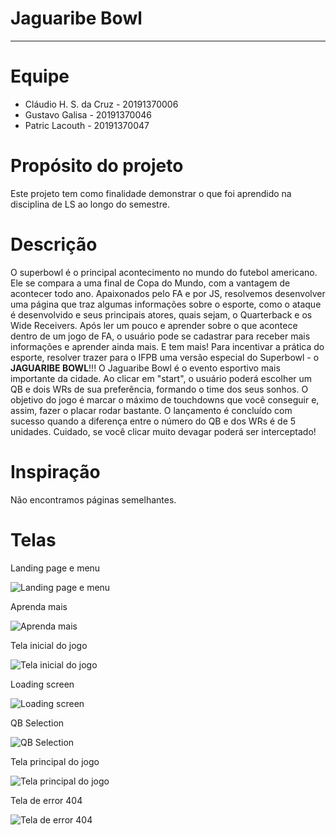 # Jaguaribe Bowl

------------

# Equipe
- Cláudio H. S. da Cruz - 20191370006
- Gustavo Galisa - 20191370046
- Patric Lacouth - 20191370047

# Propósito do projeto
Este projeto tem como finalidade demonstrar o que foi aprendido na disciplina de LS ao longo do semestre.

# Descrição
O superbowl é o principal acontecimento no mundo do futebol americano. Ele se compara a uma final de Copa do Mundo, com a vantagem de acontecer todo ano.
Apaixonados pelo FA e por JS, resolvemos desenvolver uma página que traz algumas informações sobre o esporte, como o ataque é desenvolvido e seus principais atores, quais sejam, o Quarterback e os Wide Receivers.
Após ler um pouco e aprender sobre o que acontece dentro de um jogo de FA, o usuário pode se cadastrar para receber mais informações e aprender ainda mais.
E tem mais! Para incentivar a prática do esporte, resolver trazer para o IFPB uma versão especial do Superbowl - o **JAGUARIBE BOWL**!!!
O Jaguaribe Bowl é o evento esportivo mais importante da cidade. Ao clicar em "start", o usuário poderá escolher um QB e dois WRs de sua preferência, formando o time dos seus sonhos.
O objetivo do jogo é marcar o máximo de touchdowns que você conseguir e, assim, fazer o placar rodar bastante. O lançamento é concluído com sucesso quando a diferença entre o número do QB e dos WRs é de 5 unidades. Cuidado, se você clicar muito devagar poderá ser interceptado!

# Inspiração
Não encontramos páginas semelhantes.

# Telas
Landing page e menu

![Landing page e menu](https://github.com/gustavogalisa/superbowljaguaribe/blob/master/Telas/landing_com_menu.PNG)

Aprenda mais

![Aprenda mais](https://github.com/gustavogalisa/superbowljaguaribe/blob/master/Telas/aprenda_mais.PNG)

Tela inicial do jogo

![Tela inicial do jogo](https://github.com/gustavogalisa/superbowljaguaribe/blob/master/Telas/inicial_jogo.PNG)

Loading screen

![Loading screen](https://github.com/gustavogalisa/superbowljaguaribe/blob/master/Telas/loading_screen.PNG)

QB Selection

![QB Selection](https://github.com/gustavogalisa/superbowljaguaribe/blob/master/Telas/qb_selection.PNG)

Tela principal do jogo

![Tela principal do jogo](https://github.com/gustavogalisa/superbowljaguaribe/blob/master/Telas/game_screen.PNG)

Tela de error 404

![Tela de error 404](https://github.com/gustavogalisa/superbowljaguaribe/blob/master/Telas/error404.PNG)
